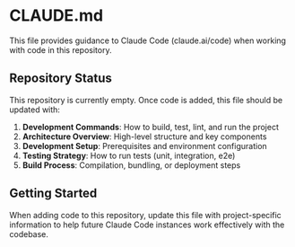 # CLAUDE.md

This file provides guidance to Claude Code (claude.ai/code) when working with code in this repository.

## Repository Status

This repository is currently empty. Once code is added, this file should be updated with:

1. **Development Commands**: How to build, test, lint, and run the project
2. **Architecture Overview**: High-level structure and key components
3. **Development Setup**: Prerequisites and environment configuration
4. **Testing Strategy**: How to run tests (unit, integration, e2e)
5. **Build Process**: Compilation, bundling, or deployment steps

## Getting Started

When adding code to this repository, update this file with project-specific information to help future Claude Code instances work effectively with the codebase.